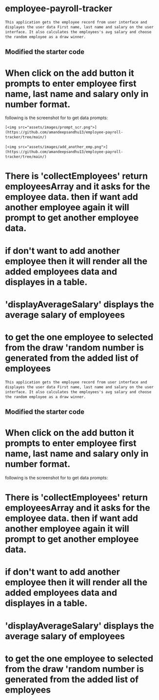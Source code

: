 # employee-payroll-tracker

    This application gets the employee record from user interface and displayes the user data First name, last name and salary on the user interface. It also calculates the employees's avg salary and choose the random employee as a draw winner.

## Modified the starter code

# When click on the add button it prompts to enter employee first name, last name and salary only in number format.

following is the screenshot for to get data prompts:

    [<img src="assets/images/prompt_scr.png">](https://github.com/amandeepsandhu13/employee-payroll-tracker/tree/main/)

    [<img src="assets/images/add_another_emp.png">](https://github.com/amandeepsandhu13/employee-payroll-tracker/tree/main/)


# There is 'collectEmployees' return employeesArray and it asks for the employee data. then if want add another employee again it will prompt to get another employee data.

# if don't want to add another employee then it will render all the added employees data and displayes in a table.

# 'displayAverageSalary' displays the average salary of employees

# to get the one employee to selected from the draw 'random number is generated from the added list of employees

    This application gets the employee record from user interface and displayes the user data First name, last name and salary on the user interface. It also calculates the employees's avg salary and choose the random employee as a draw winner.

## Modified the starter code

# When click on the add button it prompts to enter employee first name, last name and salary only in number format.

following is the screenshot for to get data prompts:


# There is 'collectEmployees' return employeesArray and it asks for the employee data. then if want add another employee again it will prompt to get another employee data.

# if don't want to add another employee then it will render all the added employees data and displayes in a table.

# 'displayAverageSalary' displays the average salary of employees

# to get the one employee to selected from the draw 'random number is generated from the added list of employees